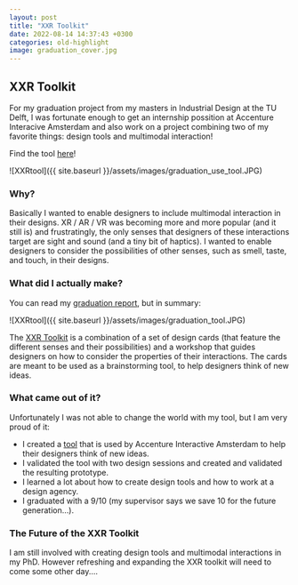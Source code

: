 ```yaml
---
layout: post
title: "XXR Toolkit"
date: 2022-08-14 14:37:43 +0300
categories: old-highlight
image: graduation_cover.jpg
---
```


## XXR Toolkit

For my graduation project from my masters in Industrial Design at the TU Delft, I was fortunate enough to get an internship possition at Accenture Interacive Amsterdam and also work on a project combining two of my favorite things: design tools and multimodal interaction!

Find the tool [here](https://github.com/womei/XXRTool)!

![XXRtool]({{ site.baseurl }}/assets/images/graduation_use_tool.JPG)

### Why?

Basically I wanted to enable designers to include multimodal interaction in their designs. XR / AR / VR was becoming more and more popular (and it still is) and frustratingly, the only senses that designers of these interactions target are sight and sound (and a tiny bit of haptics). I wanted to enable designers to consider the possibilities of other senses, such as smell, taste, and touch, in their designs.

### What did I actually make?

You can read my [graduation report](https://github.com/womei/Graduation), but in summary:

![XXRtool]({{ site.baseurl }}/assets/images/graduation_tool.JPG)

The [XXR Toolkit](https://github.com/womei/XXRTool) is a combination of a set of design cards (that feature the different senses and their possibilities) and a workshop that guides designers on how to consider the properties of their interactions. The cards are meant to be used as a brainstorming tool, to help designers think of new ideas.

### What came out of it?

Unfortunately I was not able to change the world with my tool, but I am very proud of it:

- I created a [tool](https://github.com/womei/XXRTool) that is used by Accenture Interactive Amsterdam to help their designers think of new ideas.
- I validated the tool with two design sessions and created and validated the resulting prototype.
- I learned a lot about how to create design tools and how to work at a design agency.
- I graduated with a 9/10 (my supervisor says we save 10 for the future generation...).

### The Future of the XXR Toolkit

I am still involved with creating design tools and multimodal interactions in my PhD. However refreshing and expanding the XXR toolkit will need to come some other day....
